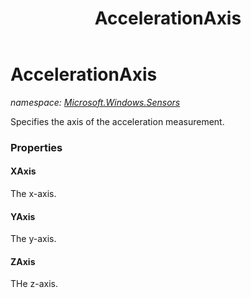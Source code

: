 ﻿---
title: AccelerationAxis
---

# AccelerationAxis
_namespace: [Microsoft.Windows.Sensors](N-Microsoft.Windows.Sensors.html)_

Specifies the axis of the acceleration measurement.



### Properties

#### XAxis
The x-axis.
#### YAxis
The y-axis.
#### ZAxis
THe z-axis.

